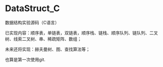 # **DataStruct_C**

数据结构实验源码（C语言）

已实现内容：顺序表，单链表，双链表，顺序栈、链栈、顺序队列、链队列、二叉树、线索二叉树、串、稀疏矩阵、数组；

未来还将实现：赫夫曼树、图、查找算法等；

也算是第一次使用git.
